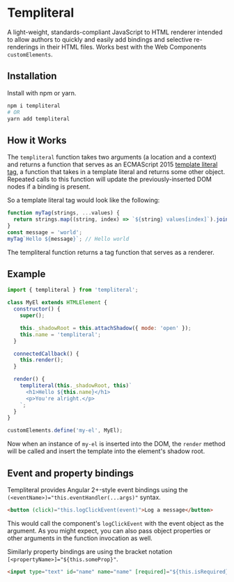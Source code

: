 # Templiteral

A light-weight, standards-compliant JavaScript to HTML renderer intended to allow authors to quickly and easily add bindings and selective re-renderings in their HTML files. Works best with the Web Components `customElements`.

## Installation

Install with npm or yarn.

```bash
npm i templiteral
# OR
yarn add templiteral
```

## How it Works

The `templiteral` function takes two arguments (a location and a context) and returns a function that serves as an ECMAScript 2015 [template literal tag](https://developer.mozilla.org/en-US/docs/Web/JavaScript/Reference/Template_literals), a function that takes in a template literal and returns some other object. Repeated calls to this function will update the previously-inserted DOM nodes if a binding is present.

So a template literal tag would look like the following:

```javascript
function myTag(strings, ...values) {
  return strings.map((string, index) => `${string} values[index]`).join('');
}
const message = 'world';
myTag`Hello ${message}`; // Hello world
```

The templiteral function returns a tag function that serves as a renderer.

## Example

```javascript
import { templiteral } from 'templiteral';

class MyEl extends HTMLElement {
  constructor() {
    super();

    this._shadowRoot = this.attachShadow({ mode: 'open' });
    this.name = 'templiteral';
  }

  connectedCallback() {
    this.render();
  }

  render() {
    templiteral(this._shadowRoot, this)`
      <h1>Hello ${this.name}</h1>
      <p>You're alright.</p>
    `;
  }
}

customElements.define('my-el', MyEl);
```

Now when an instance of `my-el` is inserted into the DOM, the `render` method will be called and insert the template into the element's shadow root.

## Event and property bindings

Templiteral provides Angular 2+-style event bindings using the `(<eventName>)="this.eventHandler(...args)"` syntax.

```html
<button (click)="this.logClickEvent(event)">Log a message</button>
```

This would call the component's `logClickEvent` with the event object as the argument. As you might expect, you can also pass object properties or other arguments in the function invocation as well.

Similarly property bindings are using the bracket notation `[<propertyName>]="${this.someProp}"`.

```html
<input type="text" id="name" name="name" [required]="${this.isRequired}">
```

